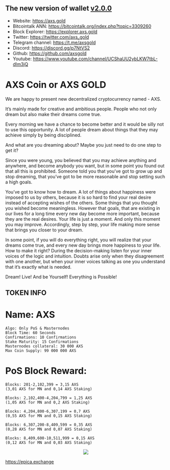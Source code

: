 ## The new version of wallet [v2.0.0](https://github.com/axsgold/axs/releases)

- Website: https://axs.gold
- Bitcointalk ANN: https://bitcointalk.org/index.php?topic=3309260
- Block Explorer: https://explorer.axs.gold
- Twitter: https://twitter.com/axs_gold
- Telegram channel: https://t.me/axsgold
- Discord: https://discord.gg/p7NtVS2
- Github: https://github.com/axsgold
- Youtube: https://www.youtube.com/channel/UCShaUU2ybLKW7tbL-dIm3jQ

	

# AXS Coin or AXS GOLD

We are happy to present new decentralized cryptocurrency named - AXS.

It’s mainly made for creative and ambitious people.
People who not only dream but also make their dreams come true.

Every morning we have a chance to become better and it would be silly not to use this opportunity. A lot of people dream about things that they may achieve simply by being disciplined.

And what are you dreaming about? Maybe you just need to do one step to get it?

Since you were young, you believed that you may achieve anything and anywhere, and become anybody you want, but in some point you found out that all this is prohibited. Someone told you that you’ve got to grow up and stop dreaming, that you’ve got to be more reasonable and stop setting such a high goals.

You’ve got to know how to dream.  A lot of things about happiness were imposed to us by others,  because it is so hard to find your real desire instead of accepting wishes of the others. Some  things that you thought you wished become meaningless. However that goals, that are existing in our lives for a long time every new day become more important, because they are the real desires.
Your life is just a moment. And only this moment you may improve. Accordingly, step by step, your life making more sense that brings you closer to your dream.

In some point, if you will do everything right, you will realize that your dreams come true, and every new day brings more happiness to your life.  How to make it right? During the decision-making listen for your inner voices of the logic and intuition. Doubts arise only when they disagreement with one another, but when your inner voices talking as one you understand that it’s exactly what is needed.

Dream! Live! And be Yourself! Everything is Possible!

## TOKEN INFO

# Name: AXS

```
Algo: Only PoS & Masternodes
Block Time: 60 Seconds
Confirmations: 10 Confirmations
Stake Maturity: 15 Confirmations
Masternodes collateral: 30 000 AXS
Max Coin Supply: 99 000 000 AXS
```

# PoS Block Reward:

```
Blocks: 201-2,102,399 = 3,15 AXS 
(3,01 AXS for MN and 0,14 AXS Staking)

Blocks: 2,102,400-4,204,799 = 1,25 AXS 
(1,05 AXS for MN and 0,2 AXS Staking)

Blocks: 4,204,800-6,307,199 = 0,7 AXS 
(0,55 AXS for MN and 0,15 AXS Staking)

Blocks: 6,307,200-8,409,599 = 0,35 AXS 
(0,28 AXS for MN and 0,07 AXS Staking)

Blocks: 8,409,600-10,511,999 = 0,15 AXS 
(0,12 AXS for MN and 0,03 AXS Staking)
```
<p align="center">
  <img src="https://axs.gold/img/bt/epica-dex1.jpg">


https://epica.exchange

</p>
